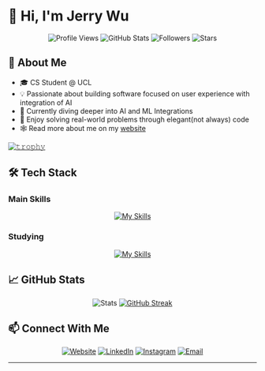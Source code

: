 # 👋 Hi, I'm Jerry Wu
<div align="center">
 
![Profile Views](https://komarev.com/ghpvc/?username=JerryWu0430&color=blue&style=flat-square)
![GitHub Stats](https://img.shields.io/badge/dynamic/json?color=blue&label=GitHub%20Stats&query=public_repos&url=https://api.github.com/users/JerryWu0430&style=flat-square)
![Followers](https://img.shields.io/github/followers/JerryWu0430?style=flat-square)
![Stars](https://img.shields.io/github/stars/JerryWu0430?style=flat-square)

</div>

## 🚀 About Me

- 🎓 CS Student @ UCL
- 💡 Passionate about building software focused on user experience with integration of AI
- 🌱 Currently diving deeper into AI and ML Integrations
- 🧠 Enjoy solving real-world problems through elegant(not always) code
- 🕸️ Read more about me on my [website](https://jerrywu.is-a.dev)

[![𝚝𝚛𝚘𝚙𝚑𝚢](https://github-profile-trophy.vercel.app/?username=jerrywu0430&column=8&margin-w=15&margin-h=15&no-bg=true&no-frame=true&theme=juicyfresh)](https://github.com/JerryWU0430)

## 🛠️ Tech Stack

### Main Skills
<div align="center">
  
[![My Skills](https://skillicons.dev/icons?i=python,swift,typescript,javascript,c,cpp,java,html,latex,react,tailwindcss,css,vscode,nodejs,flask,spring,maven,supabase,firebase,git,github,docker&theme=dark)](https://skillicons.dev)
</div>

### Studying

<div align="center">

 [![My Skills](https://skillicons.dev/icons?i=aws,tensorflow,pytorch&theme=dark)](https://skillicons.dev)
</div>



## 📈 GitHub Stats
<div align="center">
 
![Stats](https://github-readme-stats.vercel.app/api?username=JerryWu0430&show_icons=true&theme=tokyonight&hide_border=true&count_private=true)
[![GitHub Streak](https://streak-stats.demolab.com?user=JerryWu0430&theme=tokyonight&hide_border=true)](https://git.io/streak-stats)

</div>

## 📫 Connect With Me

<div align="center">

[![Website](https://img.shields.io/badge/Website-jerrywu.is--a.dev-000?style=for-the-badge&logo=google-chrome&logoColor=white)](https://jerrywu.is-a.dev)
[![LinkedIn](https://img.shields.io/badge/LinkedIn-jerrywu0430-blue?style=for-the-badge&logo=linkedin&logoColor=white)](https://linkedin.com/in/jerrywu0430)
[![Instagram](https://img.shields.io/badge/@jerrywu0430-E4405F?style=for-the-badge&logo=instagram&logoColor=white)](https://instagram.com/jerrywu0430)
[![Email](https://img.shields.io/badge/Gmail-jerrywu0430@gmail.com-D14836?style=for-the-badge&logo=gmail&logoColor=white)](mailto:woohaoran@gmail.com)

</div>


---


